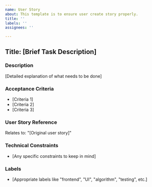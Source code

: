 ```yaml
---
name: User Story
about: This template is to ensure user create story properly.
title: ''
labels: ''
assignees: ''

---
```


## Title: [Brief Task Description]

### Description
[Detailed explanation of what needs to be done]

### Acceptance Criteria
- [Criteria 1]
- [Criteria 2]
- [Criteria 3]

### User Story Reference
Relates to: "[Original user story]"

### Technical Constraints
- [Any specific constraints to keep in mind]

### Labels
- [Appropriate labels like "frontend", "UI", "algorithm", "testing", etc.]
